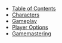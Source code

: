 * [Table of Contents](../ch1-meta/title.html)
* [Characters]()
* [Gameplay]()
* [Player Options]()
* [Gamemastering]()
